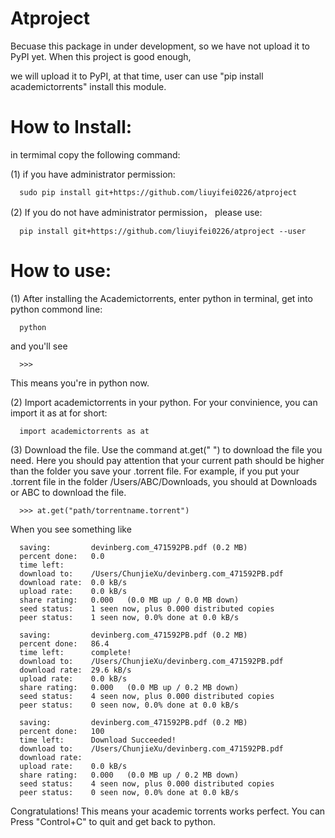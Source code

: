 # Atproject

Becuase this package in under development, so we have not upload it to PyPI yet. When this project is good enough,

we will upload it to PyPI, at that time, user can use "pip install academictorrents" install this module.

# How to Install:
  in termimal copy the following command:
  
  (1) if you have administrator permission:
      
      sudo pip install git+https://github.com/liuyifei0226/atproject
      
  (2) If you do not have administrator permission， please use:
      
      pip install git+https://github.com/liuyifei0226/atproject --user
      
# How to use:
  (1) After installing the Academictorrents, enter python in terminal, get into python commond line:
  
      python
      
  and you'll see
  
      >>>
      
  This means you're in python now.
  
  (2) Import academictorrents in your python. 
  For your convinience, you can import it as at for short:
  
      import academictorrents as at
    
  (3) Download the file. 
  Use the command at.get(" ") to download the file you need. Here you should pay attention that your current path should be higher than the folder you save your .torrent file. For example, if you put your .torrent file in the folder /Users/ABC/Downloads, you should at Downloads or ABC to download the file.
  
      >>> at.get("path/torrentname.torrent")
      
 When you see something like
 
      saving:         devinberg.com_471592PB.pdf (0.2 MB)
      percent done:   0.0
      time left:      
      download to:    /Users/ChunjieXu/devinberg.com_471592PB.pdf
      download rate:  0.0 kB/s
      upload rate:    0.0 kB/s
      share rating:   0.000   (0.0 MB up / 0.0 MB down)
      seed status:    1 seen now, plus 0.000 distributed copies
      peer status:    1 seen now, 0.0% done at 0.0 kB/s

      saving:         devinberg.com_471592PB.pdf (0.2 MB)
      percent done:   86.4
      time left:      complete!
      download to:    /Users/ChunjieXu/devinberg.com_471592PB.pdf
      download rate:  29.6 kB/s
      upload rate:    0.0 kB/s
      share rating:   0.000   (0.0 MB up / 0.2 MB down)
      seed status:    4 seen now, plus 0.000 distributed copies
      peer status:    0 seen now, 0.0% done at 0.0 kB/s

      saving:         devinberg.com_471592PB.pdf (0.2 MB)
      percent done:   100
      time left:      Download Succeeded!
      download to:    /Users/ChunjieXu/devinberg.com_471592PB.pdf
      download rate:  
      upload rate:    0.0 kB/s
      share rating:   0.000   (0.0 MB up / 0.2 MB down)
      seed status:    4 seen now, plus 0.000 distributed copies
      peer status:    0 seen now, 0.0% done at 0.0 kB/s
      
 Congratulations! This means your academic torrents works perfect. You can Press "Control+C" to quit and get back to python.
